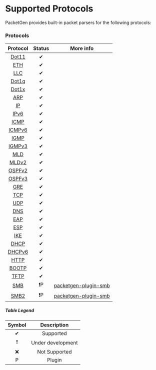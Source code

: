 # Supported Protocols

PacketGen provides built-in packet parsers for the following protocols:

### Protocols
| Protocol 	|       Status      	|  More info  |
|:--------:	|:-----------------:	|:-----------:|
| [Dot11](http://www.rubydoc.info/gems/packetgen/PacketGen/Header/Dot11)    |     ✔     	| |
| [ETH](http://www.rubydoc.info/gems/packetgen/PacketGen/Header/Eth)   	    |     ✔     	| |
| [LLC](http://www.rubydoc.info/gems/packetgen/PacketGen/Header/LLC)   	    |     ✔     	| |
| [Dot1q](http://www.rubydoc.info/gems/packetgen/PacketGen/Header/Dot1q)    |     ✔     	| |
| [Dot1x](http://www.rubydoc.info/gems/packetgen/PacketGen/Header/Dot1x)    |     ✔     	| |
| [ARP](http://www.rubydoc.info/gems/packetgen/PacketGen/Header/ARP)   	    |     ✔     	| |
| [IP](http://www.rubydoc.info/gems/packetgen/PacketGen/Header/IP)    	    |     ✔     	| |
| [IPv6](http://www.rubydoc.info/gems/packetgen/PacketGen/Header/IPv6)      |     ✔     	| |
| [ICMP](http://www.rubydoc.info/gems/packetgen/PacketGen/Header/ICMP)   	  |     ✔     	| |
| [ICMPv6](http://www.rubydoc.info/gems/packetgen/PacketGen/Header/ICMPv6)  |     ✔     	| |
| [IGMP](http://www.rubydoc.info/gems/packetgen/PacketGen/Header/IGMP)   	  |     ✔     	| |
| [IGMPv3](http://www.rubydoc.info/gems/packetgen/PacketGen/Header/IGMPv3)  |     ✔     	| |
| [MLD](http://www.rubydoc.info/gems/packetgen/PacketGen/Header/MLD)    	  |     ✔     	| |
| [MLDv2](http://www.rubydoc.info/gems/packetgen/PacketGen/Header/MLDv2) 	  |     ✔     	| |
| [OSPFv2](http://www.rubydoc.info/gems/packetgen/PacketGen/Header/OSPFv2)  |     ✔     	| |
| [OSPFv3](http://www.rubydoc.info/gems/packetgen/PacketGen/Header/OSPFv3)  |     ✔     	| |
| [GRE](http://www.rubydoc.info/gems/packetgen/PacketGen/Header/GRE)   	    |     ✔     	| |
| [TCP](http://www.rubydoc.info/gems/packetgen/PacketGen/Header/TCP)   	    |     ✔     	| |
| [UDP](http://www.rubydoc.info/gems/packetgen/PacketGen/Header/UDP)   	    |     ✔     	| |
| [DNS](http://www.rubydoc.info/gems/packetgen/PacketGen/Header/DNS)   	    |     ✔     	| |
| [EAP](http://www.rubydoc.info/gems/packetgen/PacketGen/Header/EAP)   	    |     ✔      	| |
| [ESP](http://www.rubydoc.info/gems/packetgen/PacketGen/Header/ESP)   	    |     ✔     	| |
| [IKE](http://www.rubydoc.info/gems/packetgen/PacketGen/Header/IKE)   	    |     ✔     	| |
| [DHCP](http://www.rubydoc.info/gems/packetgen/PacketGen/Header/DHCP)      |     ✔     	| |
| [DHCPv6](http://www.rubydoc.info/gems/packetgen/PacketGen/Header/DHCPv6)  |     ✔     	| |
| [HTTP](http://www.rubydoc.info/gems/packetgen/PacketGen/Header/HTTP)      |     ✔     	| |
| [BOOTP](http://www.rubydoc.info/gems/packetgen/PacketGen/Header/BOOTP)    |     ✔     	| |
| [TFTP](http://www.rubydoc.info/gems/packetgen/PacketGen/Header/TFTP)      |     ✔             | |
| [SMB](http://www.rubydoc.info/gems/packetgen-plugin-smb/PacketGen/Plugin/SMB) |    ❗P    | [packetgen-plugin-smb](https://github.com/sdaubert/packetgen-plugin-smb) |
| [SMB2](http://www.rubydoc.info/gems/packetgen-plugin-smb/PacketGen/Plugin/SMB2) |    ❗P  | [packetgen-plugin-smb](https://github.com/sdaubert/packetgen-plugin-smb) |

##### Table Legend
| Symbol 	|    Description  	|
|:-------:|:-----------------:|
|    ✔   	|     Supported     |
|    ❗    | Under development |
|    ❌   	|   Not Supported   |
|    P          |  Plugin           |
